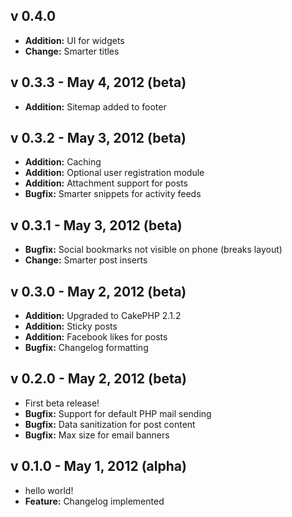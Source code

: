 v 0.4.0
--
 - **Addition:** UI for widgets
 - **Change:** Smarter titles

v 0.3.3 - May 4, 2012 (beta)
--
 - **Addition:** Sitemap added to footer

v 0.3.2 - May 3, 2012 (beta)
--
 - **Addition:** Caching
 - **Addition:** Optional user registration module
 - **Addition:** Attachment support for posts
 - **Bugfix:** Smarter snippets for activity feeds

v 0.3.1 - May 3, 2012 (beta)
--
 - **Bugfix:** Social bookmarks not visible on phone (breaks layout)
 - **Change:** Smarter post inserts

v 0.3.0 - May 2, 2012 (beta)
--
 - **Addition:** Upgraded to CakePHP 2.1.2
 - **Addition:** Sticky posts
 - **Addition:** Facebook likes for posts
 - **Bugfix:** Changelog formatting

v 0.2.0 - May 2, 2012 (beta)
--
 - First beta release!
 - **Bugfix:** Support for default PHP mail sending
 - **Bugfix:** Data sanitization for post content
 - **Bugfix:** Max size for email banners

v 0.1.0 - May 1, 2012 (alpha)
--
 - hello world! 
 - **Feature:** Changelog implemented



